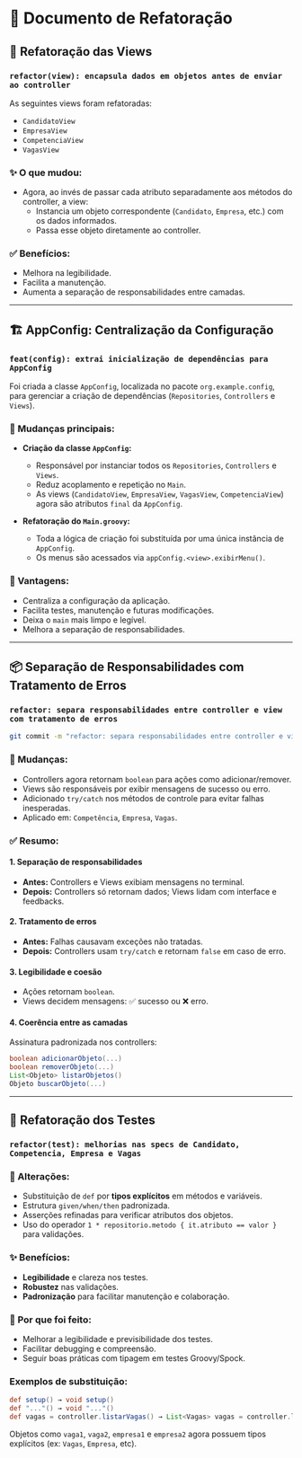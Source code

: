 # 📘 Documento de Refatoração

## 🔁 Refatoração das Views

### `refactor(view): encapsula dados em objetos antes de enviar ao controller`

As seguintes views foram refatoradas:
- `CandidatoView`
- `EmpresaView`
- `CompetenciaView`
- `VagasView`

### ✨ O que mudou:
- Agora, ao invés de passar cada atributo separadamente aos métodos do controller, a view:
    - Instancia um objeto correspondente (`Candidato`, `Empresa`, etc.) com os dados informados.
    - Passa esse objeto diretamente ao controller.

### ✅ Benefícios:
- Melhora na legibilidade.
- Facilita a manutenção.
- Aumenta a separação de responsabilidades entre camadas.

---

## 🏗️ AppConfig: Centralização da Configuração

### `feat(config): extrai inicialização de dependências para AppConfig`

Foi criada a classe `AppConfig`, localizada no pacote `org.example.config`, para gerenciar a criação de dependências (`Repositories`, `Controllers` e `Views`).

### 🔨 Mudanças principais:
- **Criação da classe `AppConfig`:**
    - Responsável por instanciar todos os `Repositories`, `Controllers` e `Views`.
    - Reduz acoplamento e repetição no `Main`.
    - As views (`CandidatoView`, `EmpresaView`, `VagasView`, `CompetenciaView`) agora são atributos `final` da `AppConfig`.

- **Refatoração do `Main.groovy`:**
    - Toda a lógica de criação foi substituída por uma única instância de `AppConfig`.
    - Os menus são acessados via `appConfig.<view>.exibirMenu()`.

### 🩽 Vantagens:
- Centraliza a configuração da aplicação.
- Facilita testes, manutenção e futuras modificações.
- Deixa o `main` mais limpo e legível.
- Melhora a separação de responsabilidades.

---

## 📦 Separação de Responsabilidades com Tratamento de Erros

### `refactor: separa responsabilidades entre controller e view com tratamento de erros`

```bash
git commit -m "refactor: separa responsabilidades entre controller e view com tratamento de erros"
```

### 📝 Mudanças:
- Controllers agora retornam `boolean` para ações como adicionar/remover.
- Views são responsáveis por exibir mensagens de sucesso ou erro.
- Adicionado `try/catch` nos métodos de controle para evitar falhas inesperadas.
- Aplicado em: `Competência`, `Empresa`, `Vagas`.

### ✅ Resumo:

#### 1. Separação de responsabilidades
- **Antes:** Controllers e Views exibiam mensagens no terminal.
- **Depois:** Controllers só retornam dados; Views lidam com interface e feedbacks.

#### 2. Tratamento de erros
- **Antes:** Falhas causavam exceções não tratadas.
- **Depois:** Controllers usam `try/catch` e retornam `false` em caso de erro.

#### 3. Legibilidade e coesão
- Ações retornam `boolean`.
- Views decidem mensagens: ✅ sucesso ou ❌ erro.

#### 4. Coerência entre as camadas
Assinatura padronizada nos controllers:
```groovy
boolean adicionarObjeto(...)
boolean removerObjeto(...)
List<Objeto> listarObjetos()
Objeto buscarObjeto(...)
```

---

## 🧪 Refatoração dos Testes

### `refactor(test): melhorias nas specs de Candidato, Competencia, Empresa e Vagas`

### 🔧 Alterações:
- Substituição de `def` por **tipos explícitos** em métodos e variáveis.
- Estrutura `given/when/then` padronizada.
- Asserções refinadas para verificar atributos dos objetos.
- Uso do operador `1 * repositorio.metodo { it.atributo == valor }` para validações.

### ✨ Benefícios:
- **Legibilidade** e clareza nos testes.
- **Robustez** nas validações.
- **Padronização** para facilitar manutenção e colaboração.

### 🧠 Por que foi feito:
- Melhorar a legibilidade e previsibilidade dos testes.
- Facilitar debugging e compreensão.
- Seguir boas práticas com tipagem em testes Groovy/Spock.

### Exemplos de substituição:
```groovy
def setup() → void setup()
def "..."() → void "..."()
def vagas = controller.listarVagas() → List<Vagas> vagas = controller.listarVagas()
```

Objetos como `vaga1`, `vaga2`, `empresa1` e `empresa2` agora possuem tipos explícitos (ex: `Vagas`, `Empresa`, etc).

